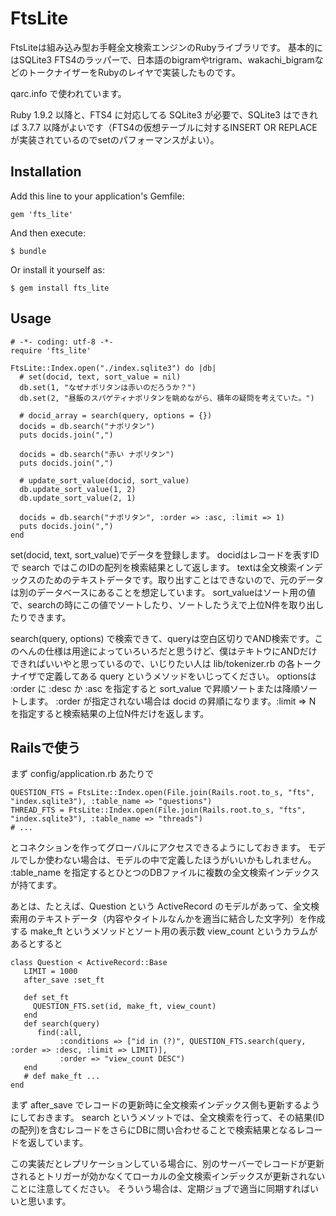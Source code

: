 # FtsLite

FtsLiteは組み込み型お手軽全文検索エンジンのRubyライブラリです。
基本的にはSQLite3 FTS4のラッパーで、日本語のbigramやtrigram、wakachi_bigramなどのトークナイザーをRubyのレイヤで実装したものです。

qarc.info で使われています。

Ruby 1.9.2 以降と、FTS4 に対応してる SQLite3 が必要で、SQLite3 はできれば 3.7.7 以降がよいです（FTS4の仮想テーブルに対するINSERT OR REPLACEが実装されているのでsetのパフォーマンスがよい）。

## Installation

Add this line to your application's Gemfile:

    gem 'fts_lite'

And then execute:

    $ bundle

Or install it yourself as:

    $ gem install fts_lite

## Usage

    # -*- coding: utf-8 -*-
    require 'fts_lite'

    FtsLite::Index.open("./index.sqlite3") do |db|
      # set(docid, text, sort_value = nil)
      db.set(1, "なぜナポリタンは赤いのだろうか？")
      db.set(2, "昼飯のスパゲティナポリタンを眺めながら、積年の疑問を考えていた。")
    
      # docid_array = search(query, options = {})
      docids = db.search("ナポリタン")
      puts docids.join(",")
      
      docids = db.search("赤い ナポリタン")
      puts docids.join(",")
      
      # update_sort_value(docid, sort_value)
      db.update_sort_value(1, 2)
      db.update_sort_value(2, 1)
      
      docids = db.search("ナポリタン", :order => :asc, :limit => 1)
      puts docids.join(",")
    end

set(docid, text, sort\_value)でデータを登録します。
docidはレコードを表すIDで search ではこのIDの配列を検索結果として返します。
textは全文検索インデックスのためのテキストデータです。取り出すことはできないので、元のデータは別のデータベースにあることを想定しています。
sort\_valueはソート用の値で、searchの時にこの値でソートしたり、ソートしたうえで上位N件を取り出したりできます。

search(query, options) で検索できて、queryは空白区切りでAND検索です。このへんの仕様は用途によっていろいろだと思うけど、僕はテキトウにANDだけできればいいやと思っているので、いじりたい人は lib/tokenizer.rb の各トークナイザで定義してある query というメソッドをいじってください。
optionsは :order に :desc か :asc を指定すると sort\_value で昇順ソートまたは降順ソートします。 :order が指定されない場合は docid の昇順になります。:limit => N を指定すると検索結果の上位N件だけを返します。

## Railsで使う

まず config/application.rb あたりで

    QUESTION_FTS = FtsLite::Index.open(File.join(Rails.root.to_s, "fts", "index.sqlite3"), :table_name => "questions")
    THREAD_FTS = FtsLite::Index.open(File.join(Rails.root.to_s, "fts", "index.sqlite3"), :table_name => "threads")
    # ...

とコネクションを作ってグローバルにアクセスできるようにしておきます。
モデルでしか使わない場合は、モデルの中で定義したほうがいいかもしれません。
:table\_name を指定するとひとつのDBファイルに複数の全文検索インデックスが持てます。

あとは、たとえば、Question という ActiveRecord のモデルがあって、全文検索用のテキストデータ（内容やタイトルなんかを適当に結合した文字列）を作成する make\_ft というメソッドとソート用の表示数 view_count というカラムがあるとすると

    class Question < ActiveRecord::Base
       LIMIT = 1000
       after_save :set_ft
       
       def set_ft
         QUESTION_FTS.set(id, make_ft, view_count)
       end
       def search(query)
          find(:all,
               :conditions => ["id in (?)", QUESTION_FTS.search(query, :order => :desc, :limit => LIMIT)],
               :order => "view_count DESC")
       end
       # def make_ft ...
    end

まず after\_save でレコードの更新時に全文検索インデックス側も更新するようにしておきます。
search というメソットでは、全文検索を行って、その結果(IDの配列)を含むレコードをさらにDBに問い合わせることで検索結果となるレコードを返しています。

この実装だとレプリケーションしている場合に、別のサーバーでレコードが更新されるとトリガーが効かなくてローカルの全文検索インデックスが更新されないことに注意してください。
そういう場合は、定期ジョブで適当に同期すればいいと思います。

